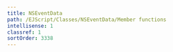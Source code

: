 ```yaml
---
title: NSEventData
path: /EJScript/Classes/NSEventData/Member functions
intellisense: 1
classref: 1
sortOrder: 3338
---
```





